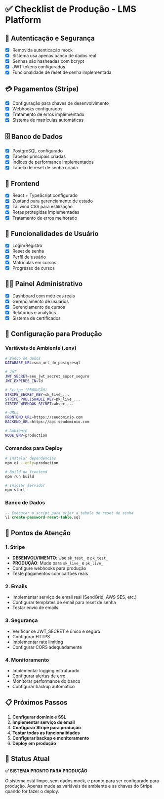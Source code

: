 # ✅ Checklist de Produção - LMS Platform

## 🔐 Autenticação e Segurança
- [x] Removida autenticação mock
- [x] Sistema usa apenas banco de dados real
- [x] Senhas são hasheadas com bcrypt
- [x] JWT tokens configurados
- [x] Funcionalidade de reset de senha implementada

## 💳 Pagamentos (Stripe)
- [x] Configuração para chaves de desenvolvimento
- [x] Webhooks configurados
- [x] Tratamento de erros implementado
- [x] Sistema de matrículas automáticas

## 🗄️ Banco de Dados
- [x] PostgreSQL configurado
- [x] Tabelas principais criadas
- [x] Índices de performance implementados
- [x] Tabela de reset de senha criada

## 🚀 Frontend
- [x] React + TypeScript configurado
- [x] Zustand para gerenciamento de estado
- [x] Tailwind CSS para estilização
- [x] Rotas protegidas implementadas
- [x] Tratamento de erros melhorado

## 📧 Funcionalidades de Usuário
- [x] Login/Registro
- [x] Reset de senha
- [x] Perfil de usuário
- [x] Matrículas em cursos
- [x] Progresso de cursos

## 👨‍💼 Painel Administrativo
- [x] Dashboard com métricas reais
- [x] Gerenciamento de usuários
- [x] Gerenciamento de cursos
- [x] Relatórios e analytics
- [x] Sistema de certificados

## 🔧 Configuração para Produção

### Variáveis de Ambiente (.env)
```bash
# Banco de dados
DATABASE_URL=sua_url_do_postgresql

# JWT
JWT_SECRET=seu_jwt_secret_super_seguro
JWT_EXPIRES_IN=7d

# Stripe (PRODUÇÃO)
STRIPE_SECRET_KEY=sk_live_...
STRIPE_PUBLISHABLE_KEY=pk_live_...
STRIPE_WEBHOOK_SECRET=whsec_...

# URLs
FRONTEND_URL=https://seudominio.com
BACKEND_URL=https://api.seudominio.com

# Ambiente
NODE_ENV=production
```

### Comandos para Deploy
```bash
# Instalar dependências
npm ci --only=production

# Build do frontend
npm run build

# Iniciar servidor
npm start
```

### Banco de Dados
```sql
-- Executar o script para criar a tabela de reset de senha
\i create-password-reset-table.sql
```

## 🚨 Pontos de Atenção

### 1. Stripe
- **DESENVOLVIMENTO**: Use `sk_test_` e `pk_test_`
- **PRODUÇÃO**: Mude para `sk_live_` e `pk_live_`
- Configure webhooks para produção
- Teste pagamentos com cartões reais

### 2. Emails
- Implementar serviço de email real (SendGrid, AWS SES, etc.)
- Configurar templates de email para reset de senha
- Testar envio de emails

### 3. Segurança
- Verificar se JWT_SECRET é único e seguro
- Configurar HTTPS
- Implementar rate limiting
- Configurar CORS adequadamente

### 4. Monitoramento
- Implementar logging estruturado
- Configurar alertas de erro
- Monitorar performance do banco
- Configurar backup automático

## 📋 Próximos Passos

1. **Configurar domínio e SSL**
2. **Implementar serviço de email**
3. **Configurar Stripe para produção**
4. **Testar todas as funcionalidades**
5. **Configurar backup e monitoramento**
6. **Deploy em produção**

## 🎯 Status Atual
**✅ SISTEMA PRONTO PARA PRODUÇÃO**

O sistema está limpo, sem dados mock, e pronto para ser configurado para produção. Apenas mude as variáveis de ambiente e as chaves do Stripe quando for fazer o deploy.
